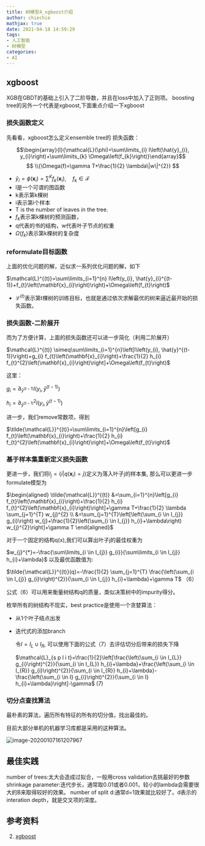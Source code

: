 ```yaml
---
title: 树模型4_xgboost介绍
author: chiechie
mathjax: true
date: 2021-04-18 14:59:29
tags:
- 人工智能
- 树模型
categories:
- AI
---
```


## xgboost

XGB在GBDT的基础上引入了二阶导数，并且在loss中加入了正则项。
boosting tree的另外一个代表是xgboost,下面重点介绍一下xgboost

### 损失函数定义

先看看，xgboost怎么定义ensemble tree的 损失函数：

$$\begin{array}{l}{\mathcal{L}(\phi)=\sum\limits_{i} l\left(\hat{y}_{i}, y_{i}\right)+\sum\limits_{k} \Omega\left(f_{k}\right)}\end{array}$$
$$ \\{\Omega(f)=\gamma T+\frac{1}{2} \lambda\|w\|^{2}} $$

- $\hat{y}_{i}=\phi\left(\mathbf{x}_{i}\right)=\sum^{K} f_{k}\left(\mathbf{x}_{i}\right), \quad f_{k} \in \mathcal{F}$
- l是一个可谓的图函数
- k表示第k棵树
- i表示第i个样本
- T is the number of leaves in the tree.
- $f_k$表示第k棵树的预测函数，
- q代表的书的结构，w代表叶子节点的权重
- $\Omega(f_k)$表示第k棵树的复杂度


### reformulate目标函数

上面的优化问题的解，近似求一系列优化问题的解，如下

$\mathcal{L}^{(t)}=\sum\limits_{i=1}^{n} l\left(y_{i}, \hat{y}_{i}^{(t-1)}+f_{t}\left(\mathbf{x}_{i}\right)\right)+\Omega\left(f_{t}\right)$

- $\mathcal{L}^{(t)}$表示第t棵树的训练目标，也就是通过依次求解最优的树来逼近最开始的损失函数。

### 损失函数-二阶展开

而为了方便计算，上面的损失函数还可以进一步简化（利用二阶展开）

$\mathcal{L}^{(t)} \simeq\sum\limits_{i=1}^{n}\left[l\left(y_{i}, \hat{y}^{(t-1)}\right)+g_{i} f_{t}\left(\mathbf{x}_{i}\right)+\frac{1}{2} h_{i} f_{t}^{2}\left(\mathbf{x}_{i}\right)\right]+\Omega\left(f_{t}\right)$

这里：

$g_{i}=\partial_{\hat{y}^{(t-1) }}l\left(y_{i}, \hat{y}^{(t-1)}\right)$

$h_{i}=\partial_{\hat y^{(t-1)}}^{2} l\left(y_{i}, \hat{y}^{(t-1)}\right)$

进一步，我们remove常数项，得到

$\tilde{\mathcal{L}}^{(t)}=\sum\limits_{i=1}^{n}\left[g_{i} f_{t}\left(\mathbf{x}_{i}\right)+\frac{1}{2} h_{i} f_{t}^{2}\left(\mathbf{x}_{i}\right)\right]+\Omega\left(f_{t}\right)$

### 基于样本集重新定义损失函数

更进一步，我们将$I_{j}=\left\{i | q\left(\mathbf{x}_{i}\right)=j\right\}$定义为落入叶子j的样本集, 那么可以更进一步formulate模型为

$\begin{aligned} \tilde{\mathcal{L}}^{(t)} &=\sum_{i=1}^{n}\left[g_{i} f_{t}\left(\mathbf{x}_{i}\right)+\frac{1}{2} h_{i} f_{t}^{2}\left(\mathbf{x}_{i}\right)\right]+\gamma T+\frac{1}{2} \lambda \sum_{j=1}^{T} w_{j}^{2} \\ &=\sum_{j=1}^{T}\left[\left(\sum_{i \in I_{j}} g_{i}\right) w_{j}+\frac{1}{2}\left(\sum_{i \in I_{j}} h_{i}+\lambda\right) w_{j}^{2}\right]+\gamma T \end{aligned}$

对于一个固定的结构q(x),我们可以算出叶子j的最佳权重为

$w_{j}^{*}=-\frac{\sum\limits_{i \in I_{j}} g_{i}}{\sum\limits_{i \in I_{j}} h_{i}+\lambda}$
以及最优函数值为:

$\tilde{\mathcal{L}}^{(t)}(q)=-\frac{1}{2} \sum_{j=1}^{T} \frac{\left(\sum_{i \in I_{j}} g_{i}\right)^{2}}{\sum_{i \in I_{j}} h_{i}+\lambda}+\gamma T$  （6）

公式（6）可以用来衡量树结构q的质量，类似决策树中的impurity得分。

枚举所有的树结构不现实，best practice是使用一个贪婪算法：

- 从1个叶子结点出发
- 迭代式的添加branch

  令$I=I_{L} \cup I_{R}$, 可以使用下面的公式（7）去评估切分后带来的损失下降

  $\mathcal{L}_{s p l i t}=\frac{1}{2}\left[\frac{\left(\sum_{i \in I_{L}} g_{i}\right)^{2}}{\sum_{i \in I_{L}} h_{i}+\lambda}+\frac{\left(\sum_{i \in I_{R}} g_{i}\right)^{2}}{\sum_{i \in I_{R}} h_{i}+\lambda}-\frac{\left(\sum_{i \in I} g_{i}\right)^{2}}{\sum_{i \in I} h_{i}+\lambda}\right]-\gamma$     (7)

### 切分点查找算法

最朴素的算法，遍历所有特征的所有的切分值，找出最佳的。

目前大部分单机的机器学习库都是采用的这种算法。

![image-20200107161207967](./image-20200107161207967.png)


## 最佳实践

number of trees:太大会造成过拟合，一般用cross validation去挑最好的参数
shrinkage  parameter:迭代步长，通常取0.01或者0.001，较小的lambda会需要很大的B来取得较好的效果。
number  of  split d:通常d=1效果就比较好了。d表示的interation depth，就是交叉项的深度。

## 参考资料
2. [xgboost](https://arxiv.org/pdf/1603.02754.pdf)